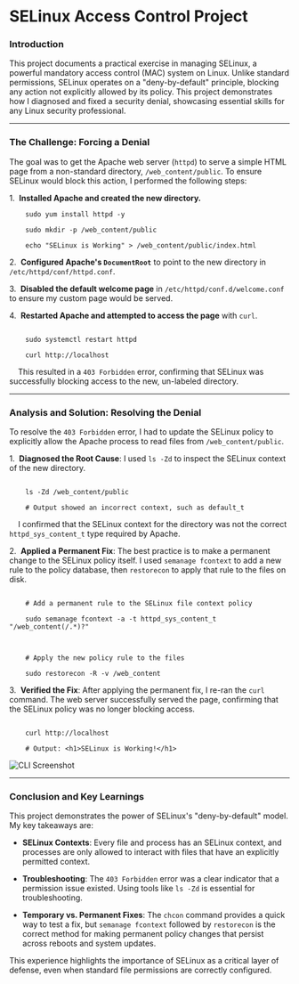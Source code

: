 # SELinux Access Control Project



### Introduction

This project documents a practical exercise in managing SELinux, a powerful mandatory access control (MAC) system on Linux. Unlike standard permissions, SELinux operates on a "deny-by-default" principle, blocking any action not explicitly allowed by its policy. This project demonstrates how I diagnosed and fixed a security denial, showcasing essential skills for any Linux security professional.



***



### The Challenge: Forcing a Denial

The goal was to get the Apache web server (`httpd`) to serve a simple HTML page from a non-standard directory, `/web_content/public`. To ensure SELinux would block this action, I performed the following steps:



1.  **Installed Apache and created the new directory.**

```
    sudo yum install httpd -y

    sudo mkdir -p /web_content/public

    echo "SELinux is Working" > /web_content/public/index.html
```


2.  **Configured Apache's `DocumentRoot`** to point to the new directory in `/etc/httpd/conf/httpd.conf`.

3.  **Disabled the default welcome page** in `/etc/httpd/conf.d/welcome.conf` to ensure my custom page would be served.

4.  **Restarted Apache and attempted to access the page** with `curl`.

```

    sudo systemctl restart httpd

    curl http://localhost

```

    This resulted in a `403 Forbidden` error, confirming that SELinux was successfully blocking access to the new, un-labeled directory.



***



### Analysis and Solution: Resolving the Denial

To resolve the `403 Forbidden` error, I had to update the SELinux policy to explicitly allow the Apache process to read files from `/web_content/public`.



1.  **Diagnosed the Root Cause**: I used `ls -Zd` to inspect the SELinux context of the new directory.

```

    ls -Zd /web_content/public

    # Output showed an incorrect context, such as default_t

```

    I confirmed that the SELinux context for the directory was not the correct `httpd_sys_content_t` type required by Apache.



2.  **Applied a Permanent Fix**: The best practice is to make a permanent change to the SELinux policy itself. I used `semanage fcontext` to add a new rule to the policy database, then `restorecon` to apply that rule to the files on disk.



```

    # Add a permanent rule to the SELinux file context policy

    sudo semanage fcontext -a -t httpd_sys_content_t "/web_content(/.*)?"



    # Apply the new policy rule to the files

    sudo restorecon -R -v /web_content

 ```



3.  **Verified the Fix**: After applying the permanent fix, I re-ran the `curl` command. The web server successfully served the page, confirming that the SELinux policy was no longer blocking access.



```

    curl http://localhost

    # Output: <h1>SELinux is Working!</h1>
```

![CLI Screenshot](/SElinux-Access.png)

***



### Conclusion and Key Learnings

This project demonstrates the power of SELinux's "deny-by-default" model. My key takeaways are:



* **SELinux Contexts**: Every file and process has an SELinux context, and processes are only allowed to interact with files that have an explicitly permitted context.

* **Troubleshooting**: The `403 Forbidden` error was a clear indicator that a permission issue existed. Using tools like `ls -Zd` is essential for troubleshooting.

* **Temporary vs. Permanent Fixes**: The `chcon` command provides a quick way to test a fix, but `semanage fcontext` followed by `restorecon` is the correct method for making permanent policy changes that persist across reboots and system updates.



This experience highlights the importance of SELinux as a critical layer of defense, even when standard file permissions are correctly configured.
